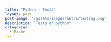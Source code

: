 ```yaml
---
title: "Python - Tests"
layout: post  
post-image: "/assets/images/autre/testing.png"  
description: "Tests en python"  
categories:
  - Fiche
---
```

